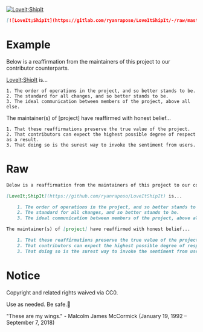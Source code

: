 [![LoveIt;ShipIt](https://gitlab.com/ryanraposo/LoveItShipIt/-/raw/master/sticker/loveitshipit.svg)](http://github.com/ryanraposo/LoveItShipIt)

```markdown
[![LoveIt;ShipIt](https://gitlab.com/ryanraposo/LoveItShipIt/-/raw/master/sticker/loveitshipit.svg)](http://github.com/ryanraposo/LoveItShipIt)
```

# Example

Below is a reaffirmation from the maintainers of this project to our contributor counterparts.

[LoveIt;ShipIt](https://github.com/ryanraposo/LoveItShipIt) is...

    1. The order of operations in the project, and so better stands to be.
    2. The standard for all changes, and so better stands to be.
    3. The ideal communication between members of the project, above all else.

The maintainer(s) of [project] have reaffirmed with honest belief...

    1. That these reaffirmations preserve the true value of the project.
    2. That contributors can expect the highest possible degree of respect as a result.
    3. That doing so is the surest way to invoke the sentiment from users.

# Raw

```markdown
Below is a reaffirmation from the maintainers of this project to our contributor counterparts.

[LoveIt;ShipIt](https://github.com/ryanraposo/LoveItShipIt) is...

    1. The order of operations in the project, and so better stands to be.
    2. The standard for all changes, and so better stands to be.
    3. The ideal communication between members of the project, above all else.

The maintainer(s) of [project] have reaffirmed with honest belief...

    1. That these reaffirmations preserve the true value of the project.
    2. That contributors can expect the highest possible degree of respect as a result.
    3. That doing so is the surest way to invoke the sentiment from users.
```

# Notice

Copyright and related rights waived via CC0.

Use as needed. Be safe.🧡

"These are my wings." - Malcolm James McCormick (January 19, 1992 – September 7, 2018)
